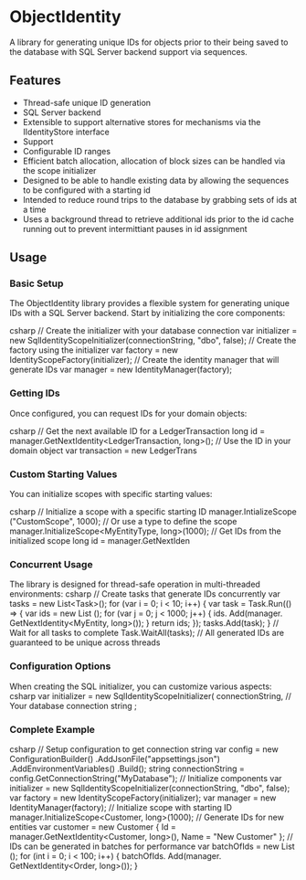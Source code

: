 # ObjectIdentity

A library for generating unique IDs for objects prior to their being saved to the database with SQL Server backend support via sequences.

## Features

- Thread-safe unique ID generation
- SQL Server backend
- Extensible to support alternative stores for mechanisms via the IIdentityStore interface
- Support 
- Configurable ID ranges
- Efficient batch allocation, allocation of block sizes can be handled via the scope initializer
- Designed to be able to handle existing data by allowing the sequences to be configured with a starting id
- Intended to reduce round trips to the database by grabbing sets of ids at a time 
- Uses a background thread to retrieve additional ids prior to the id cache running out to prevent intermittiant pauses in id assignment

## Usage


### Basic Setup

The ObjectIdentity library provides a flexible system for generating unique IDs with a SQL Server backend. Start by initializing the core components:

csharp // Create the initializer with your database connection var initializer = new SqlIdentityScopeInitializer(connectionString, "dbo", false);
// Create the factory using the initializer var factory = new IdentityScopeFactory(initializer);
// Create the identity manager that will generate IDs var manager = new IdentityManager(factory);


### Getting IDs

Once configured, you can request IDs for your domain objects:

csharp // Get the next available ID for a LedgerTransaction long id = manager.GetNextIdentity<LedgerTransaction, long>();
// Use the ID in your domain object var transaction = new LedgerTrans


### Custom Starting Values

You can initialize scopes with specific starting values:


csharp // Initialize a scope with a specific starting ID manager.IntializeScope ("CustomScope", 1000); 
// Or use a type to define the scope manager.InitializeScope<MyEntityType, long>(1000);
// Get IDs from the initialized scope long id = manager.GetNextIden

### Concurrent Usage

The library is designed for thread-safe operation in multi-threaded environments:
csharp // Create tasks that generate IDs concurrently var tasks = new List<Task<List >>(); 
for (var i = 0; i < 10; i++) { var task = Task.Run(() => { var ids = new List (); for (var j = 0; j < 1000; j++) { ids. Add(manager. GetNextIdentity<MyEntity, long>()); } return ids; }); 
tasks.Add(task);
}
// Wait for all tasks to complete Task.WaitAll(tasks);
// All generated IDs are guaranteed to be unique across threads

### Configuration Options

When creating the SQL initializer, you can customize various aspects:
csharp var initializer = new SqlIdentityScopeInitializer( connectionString, // Your database connection string ;

### Complete Example

csharp // Setup configuration to get connection string var config = new ConfigurationBuilder() .AddJsonFile("appsettings.json") .AddEnvironmentVariables() .Build();
string connectionString = config.GetConnectionString("MyDatabase");
// Initialize components var initializer = new SqlIdentityScopeInitializer(connectionString, "dbo", false); var factory = new IdentityScopeFactory(initializer); var manager = new IdentityManager(factory);
// Initialize scope with starting ID manager.InitializeScope<Customer, long>(1000);
// Generate IDs for new entities var customer = new Customer { Id = manager.GetNextIdentity<Customer, long>(), Name = "New Customer" };
// IDs can be generated in batches for performance var batchOfIds = new List (); for (int i = 0; i < 100; i++) { batchOfIds. Add(manager. GetNextIdentity<Order, long>()); }
